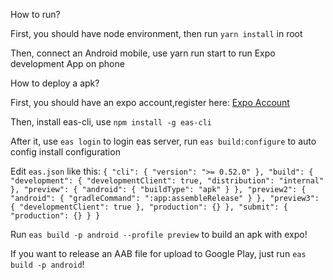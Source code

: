 How to run?

First, you should have node environment, then run `yarn install` in root

Then, connect an Android mobile, use yarn run start to run Expo development App on phone

How to deploy a apk?

First, you should have an expo account,register here: [Expo Account](https://expo.dev/signup)

Then, install eas-cli, use `npm install -g eas-cli`

After it, use `eas login` to login eas server, run `eas build:configure` to auto config install configuration

Edit `eas.json` like this:
`{
"cli": {
"version": ">= 0.52.0"
},
"build": {
"development": {
"developmentClient": true,
"distribution": "internal"
},
"preview": {
"android": {
"buildType": "apk"
}
},
"preview2": {
"android": {
"gradleCommand": ":app:assembleRelease"
}
},
"preview3": {
"developmentClient": true
},
"production": {}
},
"submit": {
"production": {}
}
}
`

Run `eas build -p android --profile preview` to build an apk with expo!

If you want to release an AAB file for upload to Google Play, just run `eas build -p android`!
